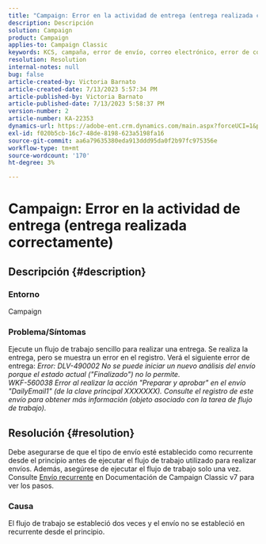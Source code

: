 ```yaml
---
title: "Campaign: Error en la actividad de entrega (entrega realizada correctamente)"
description: Descripción
solution: Campaign
product: Campaign
applies-to: Campaign Classic
keywords: KCS, campaña, error de envío, correo electrónico, error de correo electrónico
resolution: Resolution
internal-notes: null
bug: false
article-created-by: Victoria Barnato
article-created-date: 7/13/2023 5:57:34 PM
article-published-by: Victoria Barnato
article-published-date: 7/13/2023 5:58:37 PM
version-number: 2
article-number: KA-22353
dynamics-url: https://adobe-ent.crm.dynamics.com/main.aspx?forceUCI=1&pagetype=entityrecord&etn=knowledgearticle&id=b31db8bc-a621-ee11-9cbe-6045bd006295
exl-id: f020b5cb-16c7-48de-8198-623a5198fa16
source-git-commit: aa6a79635380eda913ddd95da0f2b97fc975356e
workflow-type: tm+mt
source-wordcount: '170'
ht-degree: 3%

---
```


# Campaign: Error en la actividad de entrega (entrega realizada correctamente)

## Descripción {#description}


### Entorno

Campaign

### Problema/Síntomas

Ejecute un flujo de trabajo sencillo para realizar una entrega. Se realiza la entrega, pero se muestra un error en el registro. Verá el siguiente error de entrega:
*Error: DLV-490002 No se puede iniciar un nuevo análisis del envío porque el estado actual (&quot;Finalizado&quot;) no lo permite.
<br>WKF-560038 Error al realizar la acción &quot;Preparar y aprobar&quot; en el envío &quot;DailyEmail1&quot; (de la clave principal XXXXXXX). Consulte el registro de este envío para obtener más información (objeto asociado con la tarea de flujo de trabajo).*


## Resolución {#resolution}


Debe asegurarse de que el tipo de envío esté establecido como recurrente desde el principio antes de ejecutar el flujo de trabajo utilizado para realizar envíos. Además, asegúrese de ejecutar el flujo de trabajo solo una vez. Consulte [Envío recurrente](https://experienceleague.adobe.com/docs/campaign-classic/using/automating-with-workflows/action-activities/recurring-delivery.html?lang=en) en Documentación de Campaign Classic v7 para ver los pasos.

### Causa

El flujo de trabajo se estableció dos veces y el envío no se estableció en recurrente desde el principio.
